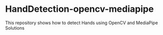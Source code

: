 # HandDetection-opencv-mediapipe
This repository shows how to detect Hands using OpenCV and MediaPipe Solutions
